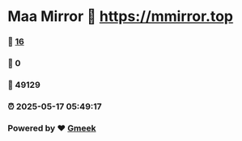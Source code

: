 # Maa Mirror :link: https://mmirror.top 
### :page_facing_up: [16](https://mmirror.top/tag.html) 
### :speech_balloon: 0 
### :hibiscus: 49129 
### :alarm_clock: 2025-05-17 05:49:17 
### Powered by :heart: [Gmeek](https://github.com/Meekdai/Gmeek)

